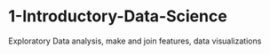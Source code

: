 # 1-Introductory-Data-Science
Exploratory Data analysis, make and join features, data visualizations
